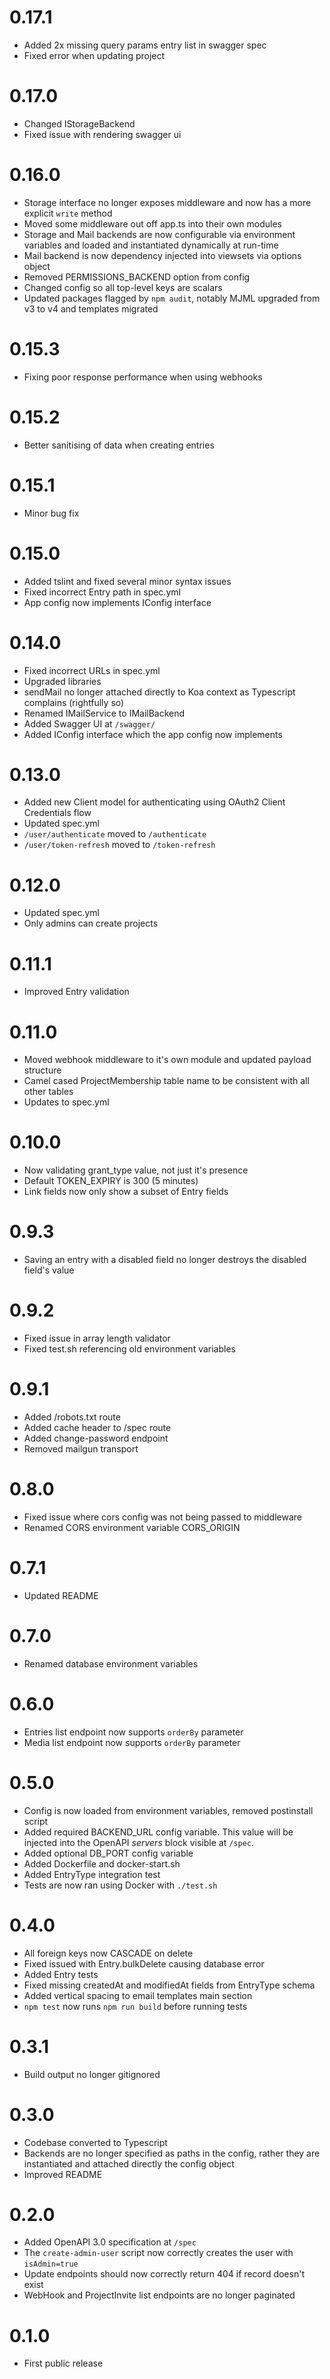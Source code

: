 # 0.17.1
* Added 2x missing query params entry list in swagger spec
* Fixed error when updating project

# 0.17.0
* Changed IStorageBackend
* Fixed issue with rendering swagger ui

# 0.16.0
* Storage interface no longer exposes middleware and now has a more explicit `write` method
* Moved some middleware out off app.ts into their own modules
* Storage and Mail backends are now configurable via environment variables and loaded and instantiated dynamically at run-time
* Mail backend is now dependency injected into viewsets via options object
* Removed PERMISSIONS_BACKEND option from config
* Changed config so all top-level keys are scalars
* Updated packages flagged by `npm audit`, notably MJML upgraded from v3 to v4 and templates migrated

# 0.15.3
* Fixing poor response performance when using webhooks

# 0.15.2
* Better sanitising of data when creating entries

# 0.15.1
* Minor bug fix

# 0.15.0
* Added tslint and fixed several minor syntax issues
* Fixed incorrect Entry path in spec.yml
* App config now implements IConfig interface

# 0.14.0
* Fixed incorrect URLs in spec.yml
* Upgraded libraries
* sendMail no longer attached directly to Koa context as Typescript complains (rightfully so)
* Renamed IMailService to IMailBackend
* Added Swagger UI at `/swagger/`
* Added IConfig interface which the app config now implements

# 0.13.0
* Added new Client model for authenticating using OAuth2 Client Credentials flow
* Updated spec.yml
* `/user/authenticate` moved to `/authenticate`
* `/user/token-refresh` moved to `/token-refresh`

# 0.12.0
* Updated spec.yml
* Only admins can create projects

# 0.11.1
* Improved Entry validation

# 0.11.0
* Moved webhook middleware to it's own module and updated payload structure
* Camel cased ProjectMembership table name to be consistent with all other tables
* Updates to spec.yml

# 0.10.0
* Now validating grant_type value, not just it's presence
* Default TOKEN_EXPIRY is 300 (5 minutes)
* Link fields now only show a subset of Entry fields

# 0.9.3
* Saving an entry with a disabled field no longer destroys the disabled field's value

# 0.9.2
* Fixed issue in array length validator
* Fixed test.sh referencing old environment variables

# 0.9.1
* Added /robots.txt route
* Added cache header to /spec route
* Added change-password endpoint
* Removed mailgun transport

# 0.8.0
* Fixed issue where cors config was not being passed to middleware
* Renamed CORS environment variable CORS_ORIGIN

# 0.7.1
* Updated README

# 0.7.0
* Renamed database environment variables

# 0.6.0
* Entries list endpoint now supports `orderBy` parameter
* Media list endpoint now supports `orderBy` parameter

# 0.5.0
* Config is now loaded from environment variables, removed postinstall script
* Added required BACKEND_URL config variable. This value will be injected into the OpenAPI _servers_ block visible at `/spec`.
* Added optional DB_PORT config variable
* Added Dockerfile and docker-start.sh
* Added EntryType integration test
* Tests are now ran using Docker with `./test.sh`

# 0.4.0
* All foreign keys now CASCADE on delete
* Fixed issued with Entry.bulkDelete causing database error
* Added Entry tests
* Fixed missing createdAt and modifiedAt fields from EntryType schema
* Added vertical spacing to email templates main section
* `npm test` now runs `npm run build` before running tests

# 0.3.1
* Build output no longer gitignored

# 0.3.0
* Codebase converted to Typescript
* Backends are no longer specified as paths in the config, rather they
are instantiated and attached directly the config object
* Improved README

# 0.2.0
* Added OpenAPI 3.0 specification at `/spec`
* The `create-admin-user` script now correctly creates the user with `isAdmin=true`
* Update endpoints should now correctly return 404 if record doesn't exist
* WebHook and ProjectInvite list endpoints are no longer paginated

# 0.1.0
* First public release

